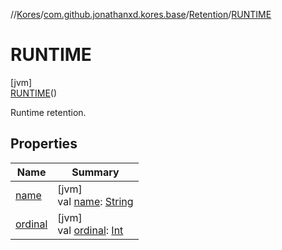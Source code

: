 //[Kores](../../../../index.md)/[com.github.jonathanxd.kores.base](../../index.md)/[Retention](../index.md)/[RUNTIME](index.md)

# RUNTIME

[jvm]\
[RUNTIME](index.md)()

Runtime retention.

## Properties

| Name | Summary |
|---|---|
| [name](name.md) | [jvm]<br>val [name](name.md): [String](https://kotlinlang.org/api/latest/jvm/stdlib/kotlin/-string/index.html) |
| [ordinal](ordinal.md) | [jvm]<br>val [ordinal](ordinal.md): [Int](https://kotlinlang.org/api/latest/jvm/stdlib/kotlin/-int/index.html) |
